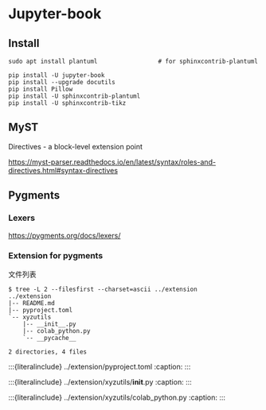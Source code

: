 # Jupyter-book

## Install

```console
sudo apt install plantuml                 # for sphinxcontrib-plantuml
```

```
pip install -U jupyter-book
pip install --upgrade docutils
pip install Pillow
pip install -U sphinxcontrib-plantuml
pip install -U sphinxcontrib-tikz
```

## MyST

Directives - a block-level extension point

https://myst-parser.readthedocs.io/en/latest/syntax/roles-and-directives.html#syntax-directives

## Pygments

### Lexers
https://pygments.org/docs/lexers/


### Extension for pygments

文件列表

```console
$ tree -L 2 --filesfirst --charset=ascii ../extension 
../extension
|-- README.md
|-- pyproject.toml
`-- xyzutils
    |-- __init__.py
    |-- colab_python.py
    `-- __pycache__

2 directories, 4 files
```

:::{literalinclude} ../extension/pyproject.toml
:caption:
:::

:::{literalinclude} ../extension/xyzutils/__init__.py
:caption:
:::

:::{literalinclude} ../extension/xyzutils/colab_python.py
:caption:
:::